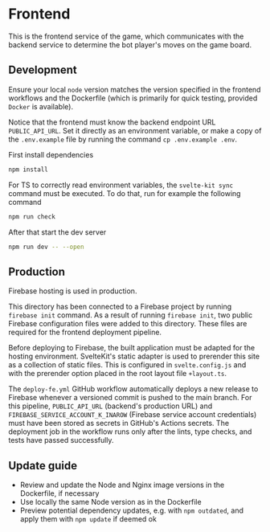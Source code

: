 # Frontend

This is the frontend service of the game, which communicates with the backend service to determine the bot player's moves on the game board.

## Development

Ensure your local `node` version matches the version specified in the frontend workflows and the Dockerfile (which is primarily for quick testing, provided `Docker` is available).

Notice that the frontend must know the backend endpoint URL `PUBLIC_API_URL`. Set it directly as an environment variable, or make a copy of the `.env.example` file by running the command `cp .env.example .env`.

First install dependencies

```bash
npm install
```

For TS to correctly read environment variables, the `svelte-kit sync` command must be executed. To do that, run for example the following command

```bash
npm run check
```

After that start the dev server

```bash
npm run dev -- --open
```

## Production

Firebase hosting is used in production.

This directory has been connected to a Firebase project by running `firebase init` command. As a result of running `firebase init`, two public Firebase configuration files were added to this directory. These files are required for the frontend deployment pipeline.

Before deploying to Firebase, the built application must be adapted for the hosting environment. SvelteKit's static adapter is used to prerender this site as a collection of static files. This is configured in `svelte.config.js` and with the prerender option placed in the root layout file `+layout.ts`.

The `deploy-fe.yml` GitHub workflow automatically deploys a new release to Firebase whenever a versioned commit is pushed to the main branch. For this pipeline, `PUBLIC_API_URL` (backend's production URL) and `FIREBASE_SERVICE_ACCOUNT_K_INAROW` (Firebase service account credentials) must have been stored as secrets in GitHub's Actions secrets. The deployment job in the workflow runs only after the lints, type checks, and tests have passed successfully.

## Update guide

- Review and update the Node and Nginx image versions in the Dockerfile, if necessary
- Use locally the same Node version as in the Dockerfile
- Preview potential dependency updates, e.g. with `npm outdated`, and apply them with `npm update` if deemed ok
